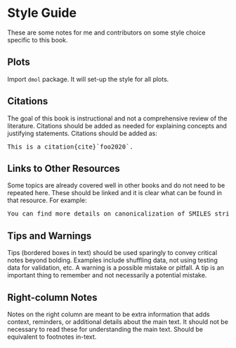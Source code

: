 # Style Guide

These are some notes for me and contributors on some style choice specific to this book.

## Plots

Import `dmol` package. It will set-up the style for all plots.

## Citations

The goal of this book is instructional and not a comprehensive review of the literature.
Citations should be added as needed for explaining concepts and justifying statements. Citations
should be added as:

<pre>
This is a citation{cite}`foo2020`.
</pre>

## Links to Other Resources

Some topics are already covered well in other books and do not need to be repeated here.
These should be linked and it is clear what can be found in that resource. For example:

<pre>
You can find more details on canonicalization of SMILES strings [in this online article](https://example.org)
</pre>

## Tips and Warnings

Tips (bordered boxes in text) should be used sparingly to convey critical
notes beyond bolding. Examples include shuffling data, not using testing data
for validation, etc. A warning is a possible mistake or pitfall. A tip is an important
thing to remember and not necessarily a potential mistake.

## Right-column Notes

Notes on the right column are meant to be extra information that adds
context, reminders, or additional details about the main text. It should not
be necessary to read these for understanding the main text. Should be equivalent to footnotes in-text.
